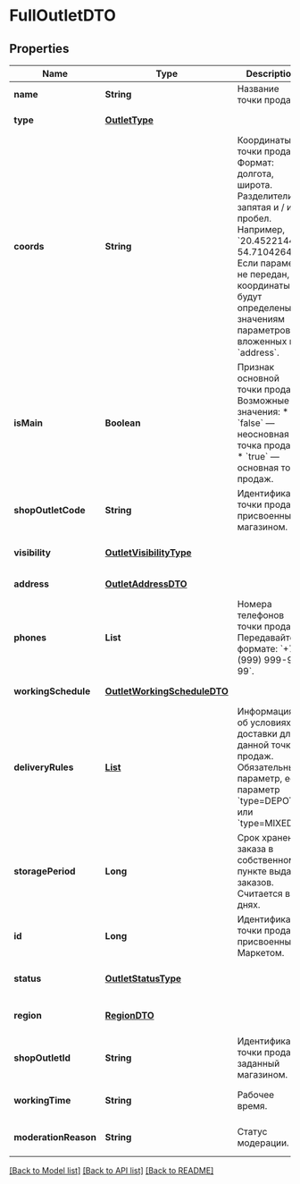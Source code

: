 # FullOutletDTO
## Properties

| Name | Type | Description | Notes |
|------------ | ------------- | ------------- | -------------|
| **name** | **String** | Название точки продаж.  | [default to null] |
| **type** | [**OutletType**](OutletType.md) |  | [default to null] |
| **coords** | **String** | Координаты точки продаж.  Формат: долгота, широта. Разделители: запятая и / или пробел. Например, &#x60;20.4522144, 54.7104264&#x60;.  Если параметр не передан, координаты будут определены по значениям параметров, вложенных в &#x60;address&#x60;.  | [optional] [default to null] |
| **isMain** | **Boolean** | Признак основной точки продаж.  Возможные значения:  * &#x60;false&#x60; — неосновная точка продаж. * &#x60;true&#x60; — основная точка продаж.  | [optional] [default to null] |
| **shopOutletCode** | **String** | Идентификатор точки продаж, присвоенный магазином. | [optional] [default to null] |
| **visibility** | [**OutletVisibilityType**](OutletVisibilityType.md) |  | [optional] [default to null] |
| **address** | [**OutletAddressDTO**](OutletAddressDTO.md) |  | [default to null] |
| **phones** | **List** | Номера телефонов точки продаж. Передавайте в формате: &#x60;+7 (999) 999-99-99&#x60;.  | [default to null] |
| **workingSchedule** | [**OutletWorkingScheduleDTO**](OutletWorkingScheduleDTO.md) |  | [default to null] |
| **deliveryRules** | [**List**](OutletDeliveryRuleDTO.md) | Информация об условиях доставки для данной точки продаж.  Обязательный параметр, если параметр &#x60;type&#x3D;DEPOT&#x60; или &#x60;type&#x3D;MIXED&#x60;.  | [optional] [default to null] |
| **storagePeriod** | **Long** | Срок хранения заказа в собственном пункте выдачи заказов. Считается в днях. | [optional] [default to null] |
| **id** | **Long** | Идентификатор точки продаж, присвоенный Маркетом. | [optional] [default to null] |
| **status** | [**OutletStatusType**](OutletStatusType.md) |  | [optional] [default to null] |
| **region** | [**RegionDTO**](RegionDTO.md) |  | [optional] [default to null] |
| **shopOutletId** | **String** | Идентификатор точки продаж, заданный магазином. | [optional] [default to null] |
| **workingTime** | **String** | Рабочее время. | [optional] [default to null] |
| **moderationReason** | **String** | Статус модерации. | [optional] [default to null] |

[[Back to Model list]](../README.md#documentation-for-models) [[Back to API list]](../README.md#documentation-for-api-endpoints) [[Back to README]](../README.md)

